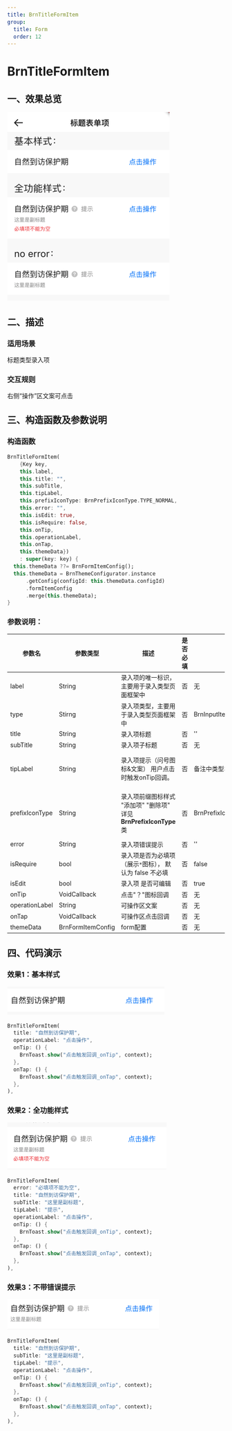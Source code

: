 ```yaml
---
title: BrnTitleFormItem
group:
  title: Form
  order: 12
---
```


# BrnTitleFormItem

## 一、效果总览

![](./img/BrnTitleFormItemIntro.png)

## 二、描述

### 适用场景

标题类型录入项

### 交互规则

右侧“操作”区文案可点击

## 三、构造函数及参数说明

### 构造函数

```dart
BrnTitleFormItem(
    {Key key,
    this.label,
    this.title: "",
    this.subTitle,
    this.tipLabel,
    this.prefixIconType: BrnPrefixIconType.TYPE_NORMAL,
    this.error: "",
    this.isEdit: true,
    this.isRequire: false,
    this.onTip,
    this.operationLabel,
    this.onTap,
    this.themeData})
    : super(key: key) {
  this.themeData ??= BrnFormItemConfig();
  this.themeData = BrnThemeConfigurator.instance
      .getConfig(configId: this.themeData.configId)
      .formItemConfig
      .merge(this.themeData);
}
```
### 参数说明：

| **参数名** | **参数类型** | **描述** | **是否必填** | **默认值** | **备注** |
| --- | --- | --- | --- | --- | --- |
| label | String | 录入项的唯一标识，主要用于录入类型页面框架中 | 否 | 无 |  |
| type | Stirng | 录入项类型，主要用于录入类型页面框架中 | 否 | BrnInputItemType.LABEL_TITLE | 外部可根据此字段判断表单项类型 |
| title | String | 录入项标题 | 否 | '' |  |
| subTitle | String | 录入项子标题 | 否 | 无 |  |
| tipLabel | String | 录入项提示（问号图标&文案） 用户点击时触发onTip回调。 | 否 | 备注中类型3 | 1. 设置"空字符串"时展示问号图标 2. 设置"非空字符串"时展示问号图标&文案 3. 若不赋值或赋值为null时，不显示提示项 |
| prefixIconType | String | 录入项前缀图标样式 "添加项" "删除项" 详见 **BrnPrefixIconType** 类 | 否 | BrnPrefixIconType.TYPE\_NORMAL | 1. 不展示图标：BrnPrefixIconType.TYPE\_NORMAL2. 展示加号图标：BrnPrefixIconType.TYPE\_ADD3. 展示减号图标：BrnPrefixIconType.TYPE\_REMOVE |
| error | String | 录入项错误提示 | 否 | '' |  |
| isRequire | bool | 录入项是否为必填项（展示`*`图标）， 默认为 false 不必填 | 否 | false |  |
| isEdit | bool | 录入项 是否可编辑 | 否 | true | true：可编辑，false：禁用 |
| onTip | VoidCallback | 点击"？"图标回调 | 否 | 无 | 见**tipLabel**字段 |
| operationLabel | String | 可操作区文案 | 否 | 无 |  |
| onTap | VoidCallback | 可操作区点击回调 | 否 | 无 |  |
| themeData | BrnFormItemConfig | form配置 | 否 | 无 | |

## 四、代码演示

### 效果1：基本样式

![](./img/BrnTitleFormItemDemo1.png)
```dart
BrnTitleFormItem(
  title: "自然到访保护期",
  operationLabel: "点击操作",
  onTip: () {
    BrnToast.show("点击触发回调_onTip", context);
  },
  onTap: () {
    BrnToast.show("点击触发回调_onTap", context);
  },
),
```
### 效果2：全功能样式

![](./img/BrnTitleFormItemDemo2.png)
```dart
BrnTitleFormItem(
  error: "必填项不能为空",
  title: "自然到访保护期",
  subTitle: "这里是副标题",
  tipLabel: "提示",
  operationLabel: "点击操作",
  onTip: () {
    BrnToast.show("点击触发回调_onTip", context);
  },
  onTap: () {
    BrnToast.show("点击触发回调_onTap", context);
  },
),
```

### 效果3：不带错误提示

![](./img/BrnTitleFormItemDemo3.png)
```dart
BrnTitleFormItem(
  title: "自然到访保护期",
  subTitle: "这里是副标题",
  tipLabel: "提示",
  operationLabel: "点击操作",
  onTip: () {
    BrnToast.show("点击触发回调_onTip", context);
  },
  onTap: () {
    BrnToast.show("点击触发回调_onTap", context);
  },
),
```

